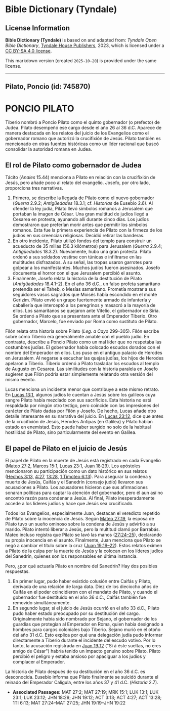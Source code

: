 # Bible Dictionary (Tyndale)

## License Information

**Bible Dictionary (Tyndale)** is based on and adapted from: _Tyndale Open Bible Dictionary_, [Tyndale House Publishers](https://tyndaleopenresources.com/), 2023, which is licensed under a [CC BY-SA 4.0 license](https://creativecommons.org/licenses/by-sa/4.0/legalcode.en).

This markdown version (created `2025-10-20`) is provided under the same license.



--------------------------------

## Pilato, Poncio (id: 745870)

PONCIO PILATO
=============

Tiberio nombró a Poncio Pilato como el quinto gobernador (o prefecto) de Judea. Pilato desempeñó ese cargo desde el año 26 al 36 d.C. Aparece de manera destacada en los relatos del juicio de los Evangelios como el gobernador romano que autorizó la crucifixión de Jesús. Pilato también es mencionado en otras fuentes históricas como un líder racional que buscó consolidar la autoridad romana en Judea.

El rol de Pilato como gobernador de Judea
-----------------------------------------

Tácito (*Anales* 15\.44\) menciona a Pilato en relación con la crucifixión de Jesús, pero añade poco al relato del evangelio. Josefo, por otro lado, proporciona tres narrativas.

1. Primero, se describe la llegada de Pilato como el nuevo gobernador (*Guerra* 2\.9\.2; *Antigüedades* 18\.3\.1; cf. *Historias* de Eusebio 2\.6\). Al ofender la ley judía, Pilato llevó símbolos romanos a Jerusalem que portaban la imagen de César. Una gran multitud de judíos llegó a Cesarea en protesta, ayunando allí durante cinco días. Los judíos demostraron que preferían morir antes que permitir los símbolos romanos. Esta fue la primera experiencia de Pilato con la firmeza de los judíos en sus creencias religiosas. Decidió retirar las banderas.
2. En otro incidente, Pilato utilizó fondos del templo para construir un acueducto de 35 millas (56\.3 kilómetros) para Jerusalem (*Guerra* 2\.9\.4; *Antigüedades* 18\.3\.2\). Nuevamente, hubo una gran protesta. Pilato ordenó a sus soldados vestirse con túnicas e infiltrarse en las multitudes disfrazados. A su señal, las tropas usaron garrotes para golpear a los manifestantes. Muchos judíos fueron asesinados. Josefo documenta el horror con el que Jerusalem percibió el asunto.
3. Finalmente, Josefo relata la historia de la destitución de Pilato (*Antigüedades* 18\.4\.1–2\). En el año 36 d.C., un falso profeta samaritano pretendía ser el Taheb, o Mesías samaritano. Prometía mostrar a sus seguidores vasos sagrados que Moisés había escondido en el monte Gerizim. Pilato envió un grupo fuertemente armado de infantería y caballería que interceptó a los peregrinos y masacró a la mayoría de ellos. Los samaritanos se quejaron ante Vitelio, el gobernador de Siria. Se ordenó a Pilato que se presentara ante el Emperador Tiberio. Otro gobernador, Marcelo, fue enviado por Roma como sustituto de Pilato.

Filón relata otra historia sobre Pilato (*Leg. a Cayo* 299–305\). Filón escribe sobre cómo Tiberio era generalmente amable con el pueblo judío. En contraste, describe a Poncio Pilato como un mal líder que no respetaba las costumbres judías. El gobernador había colocado escudos dorados con el nombre del Emperador en ellos. Los puso en el antiguo palacio de Herodes en Jerusalem. Al negarse a escuchar las quejas judías, los hijos de Herodes apelaron a Tiberio. Tiberio ordenó a Pilato trasladar los escudos al templo de Augusto en Cesarea. Las similitudes con la historia paralela en Josefo sugieren que Filón podría estar simplemente relatando otra versión del mismo evento.

Lucas menciona un incidente menor que contribuye a este mismo retrato. En [Lucas 13:1](https://ref.ly/Luke13:1), algunos judíos le cuentan a Jesús sobre los galileos cuya sangre Pilato había mezclado con sus sacrificios. Esta historia no está respaldada por ningún otro testigo, pero coincide con las impresiones del carácter de Pilato dadas por Filón y Josefo. De hecho, Lucas añade otro detalle interesante en su narrativa del juicio. En [Lucas 23:12](https://ref.ly/Luke23:12), dice que antes de la crucifixión de Jesús, Herodes Antipas (en Galilea) y Pilato habían estado en enemistad. Esto puede haber surgido no solo de la habitual hostilidad de Pilato, sino particularmente del evento en Galilea.

El papel de Pilato en el juicio de Jesús
----------------------------------------

El papel de Pilato en la muerte de Jesús está registrado en cada Evangelio ([Mateo 27:2,](https://ref.ly/Matt27:2) [Marcos 15:1,](https://ref.ly/Mark15:1) [Lucas 23:1,](https://ref.ly/Luke23:1) [Juan 18:29](https://ref.ly/John18:29)). Los apóstoles mencionaron su participación como un dato histórico en sus relatos ([Hechos 3:13,](https://ref.ly/Acts3:13) [4:27,](https://ref.ly/Acts4:27) [13:28,](https://ref.ly/Acts13:28) [1 Timoteo 6:13](https://ref.ly/1Tim6:13)). Para asegurar la condena y muerte de Jesús, Caifás y el Sanedrín (consejo judío) llevaron sus acusaciones a Pilato. Los acusadores hicieron que sus afirmaciones sonaran políticas para captar la atención del gobernador, pero él aun así no encontró razón para condenar a Jesús. Al final, Pilato inesperadamente accede a los líderes judíos y hace que Jesús sea crucificado.

Todos los Evangelios, especialmente Juan, destacan el veredicto repetido de Pilato sobre la inocencia de Jesús. Según [Mateo 27:19](https://ref.ly/Matt27:19), la esposa de Pilato tuvo un sueño ominoso sobre la condena de Jesús y advirtió a su marido. Pilato intentó liberar a Jesús, pero la multitud clamó por Barrabás. Mateo incluso registra que Pilato se lavó las manos ([27:24–25](https://ref.ly/Matt27:24-Matt27:25)), declarando su propia inocencia en el asunto. Finalmente, Juan menciona que Pilato se negó a cambiar el título sobre la cruz ([Juan 19:19–22](https://ref.ly/John19:19-John19:22)). Estos relatos eximen a Pilato de la culpa por la muerte de Jesús y la colocan en los líderes judíos del Sanedrín, quienes son los responsables en última instancia.

Pero, ¿por qué actuaría Pilato en nombre del Sanedrín? Hay dos posibles respuestas.

1. En primer lugar, pudo haber existido colusión entre Caifás y Pilato, derivada de una relación de larga data. Diez de los dieciocho años de Caifás en el poder coincidieron con el mandato de Pilato, y cuando el gobernador fue destituido en el año 36 d.C., Caifás también fue removido simultáneamente.
2. En segundo lugar, si el juicio de Jesús ocurrió en el año 33 d.C., Pilato pudo haber estado preocupado por su destitución del cargo. Originalmente había sido nombrado por Sejano, el gobernador de los guardias que protegían al Emperador en Roma, quien había designado a hombres para cargos coloniales bajo Tiberio. Sejano murió en el otoño del año 31 d.C. Esto explica por qué una delegación judía pudo informar directamente a Tiberio durante el incidente del escudo votivo. Por lo tanto, la acusación registrada en [Juan 19:12](https://ref.ly/John19:12) ("Si á éste sueltas, no eres amigo de César") habría tenido un impacto genuino sobre Pilato. Pilato percibió el peligro y estaba ansioso por apaciguar a los judíos y complacer al Emperador.

La historia de Pilato después de su destitución en el año 36 d.C. es desconocida. Eusebio informa que Pilato finalmente se suicidó durante el reinado del Emperador Calígula, entre los años 37 y 41 d.C. (*Historia* 2\.7\).

* **Associated Passages:** MAT 27:2; MAT 27:19; MRK 15:1; LUK 13:1; LUK 23:1; LUK 23:12; JHN 18:29; JHN 19:12; ACT 3:13; ACT 4:27; ACT 13:28; 1TI 6:13; MAT 27:24–MAT 27:25; JHN 19:19–JHN 19:22

